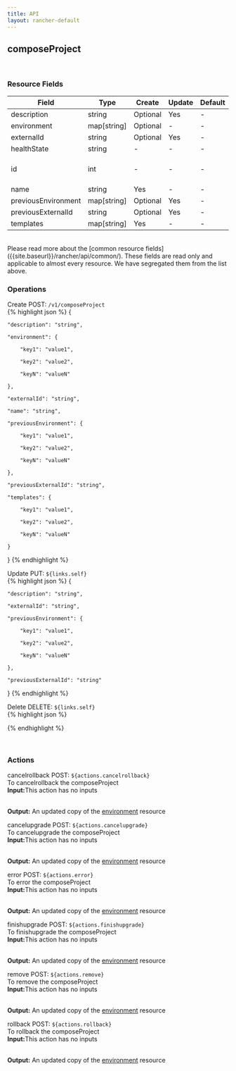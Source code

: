 ```yaml
---
title: API
layout: rancher-default
---
```


## composeProject



​
### Resource Fields

Field | Type | Create | Update | Default | Notes
---|---|---|---|---|---
description | string | Optional | Yes | - | 
environment | map[string] | Optional | - | - | 
externalId | string | Optional | Yes | - | 
healthState | string | - | - | - | 
id | int | - | - | - | The unique identifier for the composeProject
name | string | Yes | - | - | 
previousEnvironment | map[string] | Optional | Yes | - | 
previousExternalId | string | Optional | Yes | - | 
templates | map[string] | Yes | - | - | 

<br>
Please read more about the [common resource fields]({{site.baseurl}}/rancher/api/common/). 
These fields are read only and applicable to almost every resource. We have segregated them from the list above.
​

### Operations



<span class="action">
<span class="header">
Create
<span class="headerright">POST:  <code>/v1/composeProject</code></span>
</span>
<div class="action-contents">
{% highlight json %} 
{

	"description": "string",

	"environment": {

		"key1": "value1",

		"key2": "value2",

		"keyN": "valueN"

	},

	"externalId": "string",

	"name": "string",

	"previousEnvironment": {

		"key1": "value1",

		"key2": "value2",

		"keyN": "valueN"

	},

	"previousExternalId": "string",

	"templates": {

		"key1": "value1",

		"key2": "value2",

		"keyN": "valueN"

	}

} 
{% endhighlight %}
</div>
</span>













<span class="action">
<span class="header">
Update
<span class="headerright">PUT:  <code>${links.self}</code></span>
</span>
<div class="action-contents">
{% highlight json %} 
{

	"description": "string",

	"externalId": "string",

	"previousEnvironment": {

		"key1": "value1",

		"key2": "value2",

		"keyN": "valueN"

	},

	"previousExternalId": "string"

} 
{% endhighlight %}
</div>
</span>







<span class="action">
<span class="header">
Delete
<span class="headerright">DELETE:  <code>${links.self}</code></span>
</span>
<div class="action-contents">
{% highlight json %} 
 
{% endhighlight %}
</div>
</span>






​
### Actions

<span class="action">
<span class="header">
cancelrollback
<span class="headerright">POST:  <code>${actions.cancelrollback}</code></span>
</span>
<div class="action-contents">
To cancelrollback the composeProject
<br>

<span class="input">
<strong>Input:</strong>This action has no inputs
<br>

<br>
</span>

<span class="output"><strong>Output:</strong> An updated copy of the <a href="/rancher/api/api-resources/environment/">environment</a> resource
</span>
</div>
</span>
</span>
</span>

<span class="action">
<span class="header">
cancelupgrade
<span class="headerright">POST:  <code>${actions.cancelupgrade}</code></span>
</span>
<div class="action-contents">
To cancelupgrade the composeProject
<br>

<span class="input">
<strong>Input:</strong>This action has no inputs
<br>

<br>
</span>

<span class="output"><strong>Output:</strong> An updated copy of the <a href="/rancher/api/api-resources/environment/">environment</a> resource
</span>
</div>
</span>
</span>
</span>

<span class="action">
<span class="header">
error
<span class="headerright">POST:  <code>${actions.error}</code></span>
</span>
<div class="action-contents">
To error the composeProject
<br>

<span class="input">
<strong>Input:</strong>This action has no inputs
<br>

<br>
</span>

<span class="output"><strong>Output:</strong> An updated copy of the <a href="/rancher/api/api-resources/environment/">environment</a> resource
</span>
</div>
</span>
</span>
</span>

<span class="action">
<span class="header">
finishupgrade
<span class="headerright">POST:  <code>${actions.finishupgrade}</code></span>
</span>
<div class="action-contents">
To finishupgrade the composeProject
<br>

<span class="input">
<strong>Input:</strong>This action has no inputs
<br>

<br>
</span>

<span class="output"><strong>Output:</strong> An updated copy of the <a href="/rancher/api/api-resources/environment/">environment</a> resource
</span>
</div>
</span>
</span>
</span>

<span class="action">
<span class="header">
remove
<span class="headerright">POST:  <code>${actions.remove}</code></span>
</span>
<div class="action-contents">
To remove the composeProject
<br>

<span class="input">
<strong>Input:</strong>This action has no inputs
<br>

<br>
</span>

<span class="output"><strong>Output:</strong> An updated copy of the <a href="/rancher/api/api-resources/environment/">environment</a> resource
</span>
</div>
</span>
</span>
</span>

<span class="action">
<span class="header">
rollback
<span class="headerright">POST:  <code>${actions.rollback}</code></span>
</span>
<div class="action-contents">
To rollback the composeProject
<br>

<span class="input">
<strong>Input:</strong>This action has no inputs
<br>

<br>
</span>

<span class="output"><strong>Output:</strong> An updated copy of the <a href="/rancher/api/api-resources/environment/">environment</a> resource
</span>
</div>
</span>
</span>
</span>

